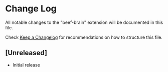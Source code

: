 # Change Log

All notable changes to the "beef-brain" extension will be documented in this file.

Check [Keep a Changelog](http://keepachangelog.com/) for recommendations on how to structure this file.

## [Unreleased]

- Initial release